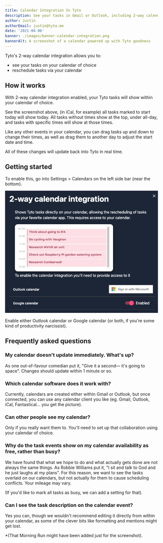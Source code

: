 ```yaml
---
title: Calendar Integration In Tyto
description: See your tasks in Gmail or Outlook, including 2-way calendar integration
author: Justin
authorEmail: justin@tyto.me
date: '2021-04-06'
banner: ./images/banner-calendar-integration.png
bannerAlt: A screenshot of a calendar powered up with Tyto goodness
---
```


Tyto's 2-way calendar integration allows you to:

- see your tasks on your calendar of choice
- reschedule tasks via your calendar

## How it works

With 2-way calendar integration enabled, your Tyto tasks will show within your calendar of choice.

See the screenshot above, (in iCal, for example) all tasks marked to start today will show today. All tasks without times show at the top, under all-day, and tasks with specific times will show at those times.

Like any other events in your calendar, you can drag tasks up and down to change their times, as well as drag them to another day to adjust the start date and time.

All of these changes will update back into Tyto in real time.

## Getting started

To enable this, go into Settings > Calendars on the left side bar (near the bottom).

![a screenshot of the calendar section of the settings page](./images/settings.png 'enabling calendar access')

Enable either Outlook calendar or Google calendar (or both, if you're some kind of productivity narcissist).

## Frequently asked questions

### My calendar doesn't update immediately. What's up?

As one out-of-favour comedian put it, "Give it a second— it's going to space". Changes should update within 1 minute or so.

### Which calendar software does it work with?

Currently, calendars are created either within Gmail or Outlook, but once connected, you can use any calendar client you like (eg. Gmail, Outlook, iCal, Fantastical… you get the picture).

### Can other people see my calendar?

Only if you really want them to. You'll need to set up that collaboration using your calendar of choice.

### Why do the task events show on my calendar availability as free, rather than busy?

We have found that what we hope to do and what actually gets done are not always the same things. As Robbie Williams put it, "I sit and talk to God and he just laughs at my plans". For this reason, we want to see the tasks overlaid on our calendars, but not actually for them to cause scheduling conflicts. Your mileage may vary.

(If you'd like to mark all tasks as busy, we can add a setting for that).

### Can I see the task description on the calendar event?

Yes you can, though we wouldn't recommend editing it directly from within your calendar, as some of the clever bits like formatting and mentions might get lost.

\*(That Morning Run might have been added just for the screenshot).
